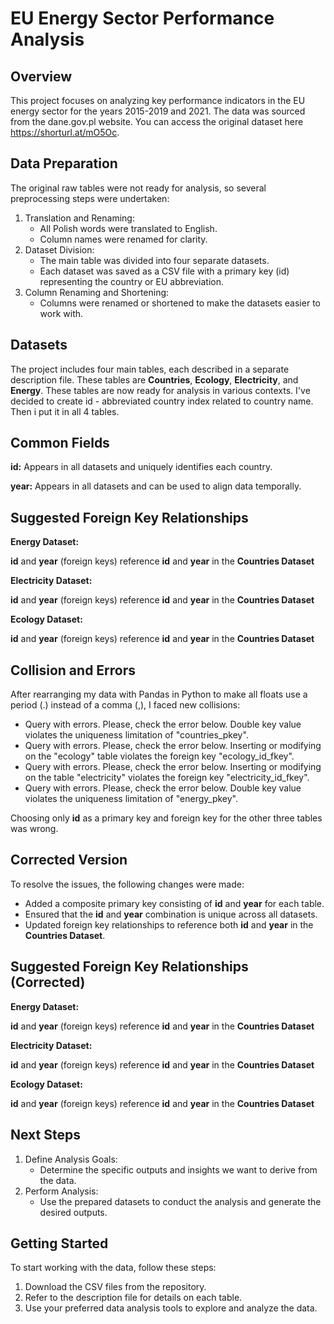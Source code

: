 <b><h1>EU Energy Sector Performance Analysis</h1></b>

<b><h2>Overview</h2></b>
This project focuses on analyzing key performance indicators in the EU energy sector for the years 2015-2019 and 2021. The data was sourced from the dane.gov.pl website. You can access the original dataset here https://shorturl.at/mO5Oc.

<b><h2>Data Preparation</h2></b>
The original raw tables were not ready for analysis, so several preprocessing steps were undertaken:
1. Translation and Renaming:
    - All Polish words were translated to English.
    - Column names were renamed for clarity.
2. Dataset Division:
    - The main table was divided into four separate datasets.
    - Each dataset was saved as a CSV file with a primary key (id) representing the country or EU abbreviation.
3. Column Renaming and Shortening:
    - Columns were renamed or shortened to make the datasets easier to work with.

<b><h2>Datasets</h2></b>
The project includes four main tables, each described in a separate description file. These tables are <b>Countries</b>, <b>Ecology</b>, <b>Electricity</b>, and <b>Energy</b>. These tables are now ready for analysis in various contexts. 
I've decided to create id - abbreviated country index related to country name. Then i put it in all 4 tables. 

<b><h2>Common Fields</h2></b>
<p>
    <b>id:</b> Appears in all datasets and uniquely identifies each country.
</p>
<p>
    <b>year:</b> Appears in all datasets and can be used to align data temporally.
</p>

<b><h2>Suggested Foreign Key Relationships</h2></b>

<b>Energy Dataset:</b>
<p>
    <b>id</b> and <b>year</b> (foreign keys) reference <b>id</b> and <b>year</b> in the <b>Countries Dataset</b>
</p>

<b>Electricity Dataset:</b>
<p>
    <b>id</b> and <b>year</b> (foreign keys) reference <b>id</b> and <b>year</b> in the <b>Countries Dataset</b>
</p>

<b>Ecology Dataset:</b>
<p>
    <b>id</b> and <b>year</b> (foreign keys) reference <b>id</b> and <b>year</b> in the <b>Countries Dataset</b>
</p>

<b><h2>Collision and Errors</h2></b>
<p>
    After rearranging my data with Pandas in Python to make all floats use a period (.) instead of a comma (,), I faced new collisions:
</p>
<ul>
    <li>Query with errors. Please, check the error below. Double key value violates the uniqueness limitation of "countries_pkey".</li>
    <li>Query with errors. Please, check the error below. Inserting or modifying on the "ecology" table violates the foreign key "ecology_id_fkey".</li>
    <li>Query with errors. Please, check the error below. Inserting or modifying on the table "electricity" violates the foreign key "electricity_id_fkey".</li>
    <li>Query with errors. Please, check the error below. Double key value violates the uniqueness limitation of "energy_pkey".</li>
</ul>
<p>
    Choosing only <b>id</b> as a primary key and foreign key for the other three tables was wrong.
</p>

<b><h2>Corrected Version</h2></b>
<p>
    To resolve the issues, the following changes were made:
</p>
<ul>
    <li>Added a composite primary key consisting of <b>id</b> and <b>year</b> for each table.</li>
    <li>Ensured that the <b>id</b> and <b>year</b> combination is unique across all datasets.</li>
    <li>Updated foreign key relationships to reference both <b>id</b> and <b>year</b> in the <b>Countries Dataset</b>.</li>
</ul>

<b><h2>Suggested Foreign Key Relationships (Corrected)</h2></b>

<b>Energy Dataset:</b>
<p>
    <b>id</b> and <b>year</b> (foreign keys) reference <b>id</b> and <b>year</b> in the <b>Countries Dataset</b>
</p>

<b>Electricity Dataset:</b>
<p>
    <b>id</b> and <b>year</b> (foreign keys) reference <b>id</b> and <b>year</b> in the <b>Countries Dataset</b>
</p>

<b>Ecology Dataset:</b>
<p>
    <b>id</b> and <b>year</b> (foreign keys) reference <b>id</b> and <b>year</b> in the <b>Countries Dataset</b>
</p>



<b><h2>Next Steps</h2></b>
1. Define Analysis Goals:
    - Determine the specific outputs and insights we want to derive from the data.
2. Perform Analysis:
    - Use the prepared datasets to conduct the analysis and generate the desired outputs.

<b><h2>Getting Started</h2></b>
To start working with the data, follow these steps:
1. Download the CSV files from the repository.
2. Refer to the description file for details on each table.
3. Use your preferred data analysis tools to explore and analyze the data.
